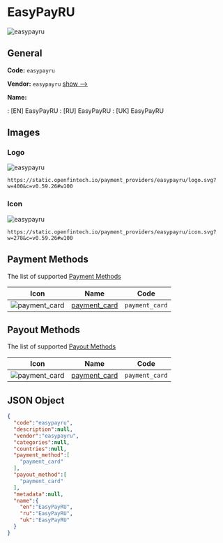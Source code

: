 
# EasyPayRU 
![easypayru](https://static.openfintech.io/payment_providers/easypayru/logo.svg?w=400&c=v0.59.26#w100)  

## General 
 
**Code:** `easypayru` 
 
**Vendor:** `easypayru` [show -->](/vendors/easypayru/) 
 
**Name:** 
 
:	[EN] EasyPayRU 
:	[RU] EasyPayRU 
:	[UK] EasyPayRU 
 

## Images 

### Logo 
 
![easypayru](https://static.openfintech.io/payment_providers/easypayru/logo.svg?w=400&c=v0.59.26#w100)  

```
https://static.openfintech.io/payment_providers/easypayru/logo.svg?w=400&c=v0.59.26#w100
```  

### Icon 
 
![easypayru](https://static.openfintech.io/payment_providers/easypayru/icon.svg?w=278&c=v0.59.26#w100)  

```
https://static.openfintech.io/payment_providers/easypayru/icon.svg?w=278&c=v0.59.26#w100
```  

## Payment Methods 
 
The list of supported [Payment Methods](/payment-methods/) 

|Icon|Name|Code| 
|:---:|:---:|:---:| 
|![payment_card](https://static.openfintech.io/payment_methods/payment_card/icon.svg?w=278&c=v0.59.26#w100) |[payment_card](/payment-methods/payment_card/)|`payment_card`| 
 

## Payout Methods 
 
The list of supported [Payout Methods](/payout-methods/) 

|Icon|Name|Code| 
|:---:|:---:|:---:| 
|![payment_card](https://static.openfintech.io/payout_methods/payment_card/icon.svg?w=278&c=v0.59.26#w40) |[payment_card](payout-methodspayment_card/)|`payment_card`| 
 

## JSON Object 

```json
{
  "code":"easypayru",
  "description":null,
  "vendor":"easypayru",
  "categories":null,
  "countries":null,
  "payment_method":[
    "payment_card"
  ],
  "payout_method":[
    "payment_card"
  ],
  "metadata":null,
  "name":{
    "en":"EasyPayRU",
    "ru":"EasyPayRU",
    "uk":"EasyPayRU"
  }
}
```  
